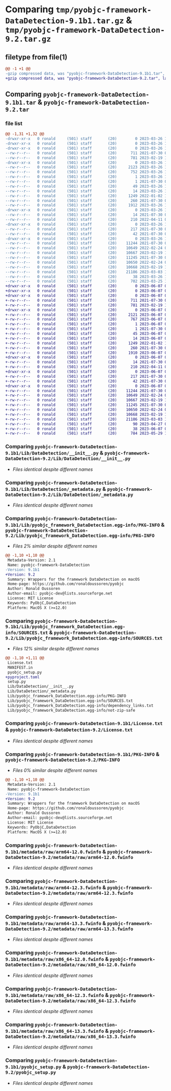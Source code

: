 # Comparing `tmp/pyobjc-framework-DataDetection-9.1b1.tar.gz` & `tmp/pyobjc-framework-DataDetection-9.2.tar.gz`

## filetype from file(1)

```diff
@@ -1 +1 @@
-gzip compressed data, was "pyobjc-framework-DataDetection-9.1b1.tar", last modified: Sun Mar 26 11:23:02 2023, max compression
+gzip compressed data, was "pyobjc-framework-DataDetection-9.2.tar", last modified: Wed Jun  7 00:13:06 2023, max compression
```

## Comparing `pyobjc-framework-DataDetection-9.1b1.tar` & `pyobjc-framework-DataDetection-9.2.tar`

### file list

```diff
@@ -1,31 +1,32 @@
-drwxr-xr-x   0 ronald     (501) staff       (20)        0 2023-03-26 11:23:02.854588 pyobjc-framework-DataDetection-9.1b1/
-drwxr-xr-x   0 ronald     (501) staff       (20)        0 2023-03-26 11:23:02.827666 pyobjc-framework-DataDetection-9.1b1/Lib/
-drwxr-xr-x   0 ronald     (501) staff       (20)        0 2023-03-26 11:23:02.832262 pyobjc-framework-DataDetection-9.1b1/Lib/DataDetection/
--rw-r--r--   0 ronald     (501) staff       (20)      711 2021-07-30 09:00:37.000000 pyobjc-framework-DataDetection-9.1b1/Lib/DataDetection/__init__.py
--rw-r--r--   0 ronald     (501) staff       (20)      781 2023-02-19 10:50:35.000000 pyobjc-framework-DataDetection-9.1b1/Lib/DataDetection/_metadata.py
-drwxr-xr-x   0 ronald     (501) staff       (20)        0 2023-03-26 11:23:02.835609 pyobjc-framework-DataDetection-9.1b1/Lib/pyobjc_framework_DataDetection.egg-info/
--rw-r--r--   0 ronald     (501) staff       (20)     2123 2023-03-26 11:23:02.000000 pyobjc-framework-DataDetection-9.1b1/Lib/pyobjc_framework_DataDetection.egg-info/PKG-INFO
--rw-r--r--   0 ronald     (501) staff       (20)      752 2023-03-26 11:23:02.000000 pyobjc-framework-DataDetection-9.1b1/Lib/pyobjc_framework_DataDetection.egg-info/SOURCES.txt
--rw-r--r--   0 ronald     (501) staff       (20)        1 2023-03-26 11:23:02.000000 pyobjc-framework-DataDetection-9.1b1/Lib/pyobjc_framework_DataDetection.egg-info/dependency_links.txt
--rw-r--r--   0 ronald     (501) staff       (20)        1 2021-07-30 09:25:08.000000 pyobjc-framework-DataDetection-9.1b1/Lib/pyobjc_framework_DataDetection.egg-info/not-zip-safe
--rw-r--r--   0 ronald     (501) staff       (20)       49 2023-03-26 11:23:02.000000 pyobjc-framework-DataDetection-9.1b1/Lib/pyobjc_framework_DataDetection.egg-info/requires.txt
--rw-r--r--   0 ronald     (501) staff       (20)       14 2023-03-26 11:23:02.000000 pyobjc-framework-DataDetection-9.1b1/Lib/pyobjc_framework_DataDetection.egg-info/top_level.txt
--rw-r--r--   0 ronald     (501) staff       (20)     1249 2022-01-02 11:20:34.000000 pyobjc-framework-DataDetection-9.1b1/License.txt
--rw-r--r--   0 ronald     (501) staff       (20)      260 2021-07-30 09:00:37.000000 pyobjc-framework-DataDetection-9.1b1/MANIFEST.in
--rw-r--r--   0 ronald     (501) staff       (20)     1912 2023-03-26 11:23:02.854277 pyobjc-framework-DataDetection-9.1b1/PKG-INFO
-drwxr-xr-x   0 ronald     (501) staff       (20)        0 2023-03-26 11:23:02.836714 pyobjc-framework-DataDetection-9.1b1/PyObjCTest/
--rw-r--r--   0 ronald     (501) staff       (20)       14 2021-07-30 09:00:37.000000 pyobjc-framework-DataDetection-9.1b1/PyObjCTest/__init__.py
--rw-r--r--   0 ronald     (501) staff       (20)      210 2022-04-11 08:03:15.000000 pyobjc-framework-DataDetection-9.1b1/PyObjCTest/test_datadetection.py
-drwxr-xr-x   0 ronald     (501) staff       (20)        0 2023-03-26 11:23:02.838155 pyobjc-framework-DataDetection-9.1b1/metadata/
--rw-r--r--   0 ronald     (501) staff       (20)      217 2021-07-30 09:00:37.000000 pyobjc-framework-DataDetection-9.1b1/metadata/DataDetection.fwinfo
--rw-r--r--   0 ronald     (501) staff       (20)       42 2021-07-30 09:00:37.000000 pyobjc-framework-DataDetection-9.1b1/metadata/metadata.ini
-drwxr-xr-x   0 ronald     (501) staff       (20)        0 2023-03-26 11:23:02.853471 pyobjc-framework-DataDetection-9.1b1/metadata/raw/
--rw-r--r--   0 ronald     (501) staff       (20)    11244 2021-07-30 09:00:37.000000 pyobjc-framework-DataDetection-9.1b1/metadata/raw/arm64-12.0.fwinfo
--rw-r--r--   0 ronald     (501) staff       (20)    10649 2022-02-24 08:47:16.000000 pyobjc-framework-DataDetection-9.1b1/metadata/raw/arm64-12.3.fwinfo
--rw-r--r--   0 ronald     (501) staff       (20)    10667 2023-02-19 10:50:35.000000 pyobjc-framework-DataDetection-9.1b1/metadata/raw/arm64-13.3.fwinfo
--rw-r--r--   0 ronald     (501) staff       (20)    11245 2021-07-30 09:00:37.000000 pyobjc-framework-DataDetection-9.1b1/metadata/raw/x86_64-12.0.fwinfo
--rw-r--r--   0 ronald     (501) staff       (20)    10650 2022-02-24 08:47:16.000000 pyobjc-framework-DataDetection-9.1b1/metadata/raw/x86_64-12.3.fwinfo
--rw-r--r--   0 ronald     (501) staff       (20)    10668 2023-02-19 10:50:35.000000 pyobjc-framework-DataDetection-9.1b1/metadata/raw/x86_64-13.3.fwinfo
--rw-r--r--   0 ronald     (501) staff       (20)    21186 2023-03-03 17:21:59.000000 pyobjc-framework-DataDetection-9.1b1/pyobjc_setup.py
--rw-r--r--   0 ronald     (501) staff       (20)       38 2023-03-26 11:23:02.854698 pyobjc-framework-DataDetection-9.1b1/setup.cfg
--rw-r--r--   0 ronald     (501) staff       (20)      702 2023-03-25 14:20:31.000000 pyobjc-framework-DataDetection-9.1b1/setup.py
+drwxr-xr-x   0 ronald     (501) staff       (20)        0 2023-06-07 00:13:06.647693 pyobjc-framework-DataDetection-9.2/
+drwxr-xr-x   0 ronald     (501) staff       (20)        0 2023-06-07 00:13:06.626284 pyobjc-framework-DataDetection-9.2/Lib/
+drwxr-xr-x   0 ronald     (501) staff       (20)        0 2023-06-07 00:13:06.631393 pyobjc-framework-DataDetection-9.2/Lib/DataDetection/
+-rw-r--r--   0 ronald     (501) staff       (20)      711 2021-07-30 09:00:37.000000 pyobjc-framework-DataDetection-9.2/Lib/DataDetection/__init__.py
+-rw-r--r--   0 ronald     (501) staff       (20)      781 2023-02-19 10:50:35.000000 pyobjc-framework-DataDetection-9.2/Lib/DataDetection/_metadata.py
+drwxr-xr-x   0 ronald     (501) staff       (20)        0 2023-06-07 00:13:06.635169 pyobjc-framework-DataDetection-9.2/Lib/pyobjc_framework_DataDetection.egg-info/
+-rw-r--r--   0 ronald     (501) staff       (20)     2121 2023-06-07 00:13:06.000000 pyobjc-framework-DataDetection-9.2/Lib/pyobjc_framework_DataDetection.egg-info/PKG-INFO
+-rw-r--r--   0 ronald     (501) staff       (20)      767 2023-06-07 00:13:06.000000 pyobjc-framework-DataDetection-9.2/Lib/pyobjc_framework_DataDetection.egg-info/SOURCES.txt
+-rw-r--r--   0 ronald     (501) staff       (20)        1 2023-06-07 00:13:06.000000 pyobjc-framework-DataDetection-9.2/Lib/pyobjc_framework_DataDetection.egg-info/dependency_links.txt
+-rw-r--r--   0 ronald     (501) staff       (20)        1 2021-07-30 09:25:08.000000 pyobjc-framework-DataDetection-9.2/Lib/pyobjc_framework_DataDetection.egg-info/not-zip-safe
+-rw-r--r--   0 ronald     (501) staff       (20)       45 2023-06-07 00:13:06.000000 pyobjc-framework-DataDetection-9.2/Lib/pyobjc_framework_DataDetection.egg-info/requires.txt
+-rw-r--r--   0 ronald     (501) staff       (20)       14 2023-06-07 00:13:06.000000 pyobjc-framework-DataDetection-9.2/Lib/pyobjc_framework_DataDetection.egg-info/top_level.txt
+-rw-r--r--   0 ronald     (501) staff       (20)     1249 2022-01-02 11:20:34.000000 pyobjc-framework-DataDetection-9.2/License.txt
+-rw-r--r--   0 ronald     (501) staff       (20)      260 2021-07-30 09:00:37.000000 pyobjc-framework-DataDetection-9.2/MANIFEST.in
+-rw-r--r--   0 ronald     (501) staff       (20)     1910 2023-06-07 00:13:06.647287 pyobjc-framework-DataDetection-9.2/PKG-INFO
+drwxr-xr-x   0 ronald     (501) staff       (20)        0 2023-06-07 00:13:06.636477 pyobjc-framework-DataDetection-9.2/PyObjCTest/
+-rw-r--r--   0 ronald     (501) staff       (20)       14 2021-07-30 09:00:37.000000 pyobjc-framework-DataDetection-9.2/PyObjCTest/__init__.py
+-rw-r--r--   0 ronald     (501) staff       (20)      210 2022-04-11 08:03:15.000000 pyobjc-framework-DataDetection-9.2/PyObjCTest/test_datadetection.py
+drwxr-xr-x   0 ronald     (501) staff       (20)        0 2023-06-07 00:13:06.637794 pyobjc-framework-DataDetection-9.2/metadata/
+-rw-r--r--   0 ronald     (501) staff       (20)      217 2021-07-30 09:00:37.000000 pyobjc-framework-DataDetection-9.2/metadata/DataDetection.fwinfo
+-rw-r--r--   0 ronald     (501) staff       (20)       42 2021-07-30 09:00:37.000000 pyobjc-framework-DataDetection-9.2/metadata/metadata.ini
+drwxr-xr-x   0 ronald     (501) staff       (20)        0 2023-06-07 00:13:06.646417 pyobjc-framework-DataDetection-9.2/metadata/raw/
+-rw-r--r--   0 ronald     (501) staff       (20)    11244 2021-07-30 09:00:37.000000 pyobjc-framework-DataDetection-9.2/metadata/raw/arm64-12.0.fwinfo
+-rw-r--r--   0 ronald     (501) staff       (20)    10649 2022-02-24 08:47:16.000000 pyobjc-framework-DataDetection-9.2/metadata/raw/arm64-12.3.fwinfo
+-rw-r--r--   0 ronald     (501) staff       (20)    10667 2023-02-19 10:50:35.000000 pyobjc-framework-DataDetection-9.2/metadata/raw/arm64-13.3.fwinfo
+-rw-r--r--   0 ronald     (501) staff       (20)    11245 2021-07-30 09:00:37.000000 pyobjc-framework-DataDetection-9.2/metadata/raw/x86_64-12.0.fwinfo
+-rw-r--r--   0 ronald     (501) staff       (20)    10650 2022-02-24 08:47:16.000000 pyobjc-framework-DataDetection-9.2/metadata/raw/x86_64-12.3.fwinfo
+-rw-r--r--   0 ronald     (501) staff       (20)    10668 2023-02-19 10:50:35.000000 pyobjc-framework-DataDetection-9.2/metadata/raw/x86_64-13.3.fwinfo
+-rw-r--r--   0 ronald     (501) staff       (20)    21186 2023-03-03 17:21:59.000000 pyobjc-framework-DataDetection-9.2/pyobjc_setup.py
+-rw-r--r--   0 ronald     (501) staff       (20)       90 2023-04-27 08:17:30.000000 pyobjc-framework-DataDetection-9.2/pyproject.toml
+-rw-r--r--   0 ronald     (501) staff       (20)       38 2023-06-07 00:13:06.647823 pyobjc-framework-DataDetection-9.2/setup.cfg
+-rw-r--r--   0 ronald     (501) staff       (20)      784 2023-05-29 10:07:46.000000 pyobjc-framework-DataDetection-9.2/setup.py
```

### Comparing `pyobjc-framework-DataDetection-9.1b1/Lib/DataDetection/__init__.py` & `pyobjc-framework-DataDetection-9.2/Lib/DataDetection/__init__.py`

 * *Files identical despite different names*

### Comparing `pyobjc-framework-DataDetection-9.1b1/Lib/DataDetection/_metadata.py` & `pyobjc-framework-DataDetection-9.2/Lib/DataDetection/_metadata.py`

 * *Files identical despite different names*

### Comparing `pyobjc-framework-DataDetection-9.1b1/Lib/pyobjc_framework_DataDetection.egg-info/PKG-INFO` & `pyobjc-framework-DataDetection-9.2/Lib/pyobjc_framework_DataDetection.egg-info/PKG-INFO`

 * *Files 2% similar despite different names*

```diff
@@ -1,10 +1,10 @@
 Metadata-Version: 2.1
 Name: pyobjc-framework-DataDetection
-Version: 9.1b1
+Version: 9.2
 Summary: Wrappers for the framework DataDetection on macOS
 Home-page: https://github.com/ronaldoussoren/pyobjc
 Author: Ronald Oussoren
 Author-email: pyobjc-dev@lists.sourceforge.net
 License: MIT License
 Keywords: PyObjC,DataDetection
 Platform: MacOS X (>=12.0)
```

### Comparing `pyobjc-framework-DataDetection-9.1b1/Lib/pyobjc_framework_DataDetection.egg-info/SOURCES.txt` & `pyobjc-framework-DataDetection-9.2/Lib/pyobjc_framework_DataDetection.egg-info/SOURCES.txt`

 * *Files 12% similar despite different names*

```diff
@@ -1,10 +1,11 @@
 License.txt
 MANIFEST.in
 pyobjc_setup.py
+pyproject.toml
 setup.py
 Lib/DataDetection/__init__.py
 Lib/DataDetection/_metadata.py
 Lib/pyobjc_framework_DataDetection.egg-info/PKG-INFO
 Lib/pyobjc_framework_DataDetection.egg-info/SOURCES.txt
 Lib/pyobjc_framework_DataDetection.egg-info/dependency_links.txt
 Lib/pyobjc_framework_DataDetection.egg-info/not-zip-safe
```

### Comparing `pyobjc-framework-DataDetection-9.1b1/License.txt` & `pyobjc-framework-DataDetection-9.2/License.txt`

 * *Files identical despite different names*

### Comparing `pyobjc-framework-DataDetection-9.1b1/PKG-INFO` & `pyobjc-framework-DataDetection-9.2/PKG-INFO`

 * *Files 0% similar despite different names*

```diff
@@ -1,10 +1,10 @@
 Metadata-Version: 2.1
 Name: pyobjc-framework-DataDetection
-Version: 9.1b1
+Version: 9.2
 Summary: Wrappers for the framework DataDetection on macOS
 Home-page: https://github.com/ronaldoussoren/pyobjc
 Author: Ronald Oussoren
 Author-email: pyobjc-dev@lists.sourceforge.net
 License: MIT License
 Keywords: PyObjC,DataDetection
 Platform: MacOS X (>=12.0)
```

### Comparing `pyobjc-framework-DataDetection-9.1b1/metadata/raw/arm64-12.0.fwinfo` & `pyobjc-framework-DataDetection-9.2/metadata/raw/arm64-12.0.fwinfo`

 * *Files identical despite different names*

### Comparing `pyobjc-framework-DataDetection-9.1b1/metadata/raw/arm64-12.3.fwinfo` & `pyobjc-framework-DataDetection-9.2/metadata/raw/arm64-12.3.fwinfo`

 * *Files identical despite different names*

### Comparing `pyobjc-framework-DataDetection-9.1b1/metadata/raw/arm64-13.3.fwinfo` & `pyobjc-framework-DataDetection-9.2/metadata/raw/arm64-13.3.fwinfo`

 * *Files identical despite different names*

### Comparing `pyobjc-framework-DataDetection-9.1b1/metadata/raw/x86_64-12.0.fwinfo` & `pyobjc-framework-DataDetection-9.2/metadata/raw/x86_64-12.0.fwinfo`

 * *Files identical despite different names*

### Comparing `pyobjc-framework-DataDetection-9.1b1/metadata/raw/x86_64-12.3.fwinfo` & `pyobjc-framework-DataDetection-9.2/metadata/raw/x86_64-12.3.fwinfo`

 * *Files identical despite different names*

### Comparing `pyobjc-framework-DataDetection-9.1b1/metadata/raw/x86_64-13.3.fwinfo` & `pyobjc-framework-DataDetection-9.2/metadata/raw/x86_64-13.3.fwinfo`

 * *Files identical despite different names*

### Comparing `pyobjc-framework-DataDetection-9.1b1/pyobjc_setup.py` & `pyobjc-framework-DataDetection-9.2/pyobjc_setup.py`

 * *Files identical despite different names*

